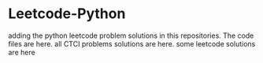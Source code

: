 # Leetcode-Python
adding the python leetcode problem solutions in this repositories. 
The code files are here.
all CTCI problems solutions are here.
some leetcode solutions are here






























































































































































































































































































































































































































